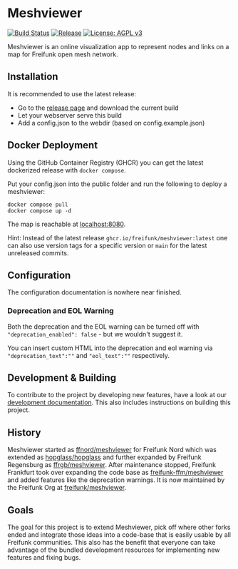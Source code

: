# Meshviewer

[![Build Status](https://img.shields.io/github/actions/workflow/status/freifunk/meshviewer/build-meshviewer.yml?branch=main&style=flat-square)](https://github.com/freifunk/meshviewer/actions?query=workflow%3A%22Build+Meshviewer%22)
[![Release](https://img.shields.io/github/v/release/freifunk/meshviewer?style=flat-square)](https://github.com/freifunk/meshviewer/releases)
[![License: AGPL v3](https://img.shields.io/github/license/freifunk/meshviewer.svg?style=flat-square)](https://www.gnu.org/licenses/agpl-3.0)

Meshviewer is an online visualization app to represent nodes and links on a map for Freifunk open mesh network.

## Installation

It is recommended to use the latest release:

- Go to the [release page](https://github.com/freifunk/meshviewer/releases) and download the current build
- Let your webserver serve this build
- Add a config.json to the webdir (based on config.example.json)

## Docker Deployment

Using the GitHub Container Registry (GHCR) you can get the latest dockerized release with `docker compose`.

Put your config.json into the public folder and run the following to deploy a meshviewer:

```
docker compose pull
docker compose up -d
```

The map is reachable at [localhost:8080](http://localhost:8080).

Hint: Instead of the latest release `ghcr.io/freifunk/meshviewer:latest` one can also use version tags for a specific version or `main` for the latest unreleased commits.

## Configuration

The configuration documentation is nowhere near finished.

### Deprecation and EOL Warning

Both the deprecation and the EOL warning can be turned off with `"deprecation_enabled": false` - but we wouldn't suggest it.

You can insert custom HTML into the deprecation and eol warning via `"deprecation_text":""` and `"eol_text":""` respectively.

## Development & Building

To contribute to the project by developing new features, have a look at our [development documentation](DEVELOPMENT.md).
This also includes instructions on building this project.

## History

Meshviewer started as [ffnord/meshviewer](https://github.com/ffnord/meshviewer) for Freifunk Nord
which was extended as [hopglass/hopglass](https://github.com/hopglass/hopglass)
and further expanded by Freifunk Regensburg as [ffrgb/meshviewer](https://github.com/ffrgb/meshviewer).
After maintenance stopped, Freifunk Frankfurt took over expanding the code base as [freifunk-ffm/meshviewer](https://github.com/freifunk-ffm/meshviewer)
and added features like the deprecation warnings.
It is now maintained by the Freifunk Org at [freifunk/meshviewer](https://github.com/freifunk/meshviewer).

## Goals

The goal for this project is to extend Meshviewer, pick off where other forks ended
and integrate those ideas into a code-base that is easily usable by all Freifunk communities.
This also has the benefit that everyone can take advantage of the bundled development resources
for implementing new features and fixing bugs.
